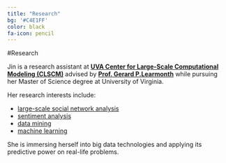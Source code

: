```yaml
---
title: "Research"
bg: '#C4E1FF'
color: black
fa-icon: pencil
---
```


#Research


Jin is a research assistant at [**UVA Center for Large-Scale Computational Modeling (CLSCM)**](http://www.virginia.edu/CLSCM/) advised by [**Prof. Gerard P.Learmonth**](http://web.sys.virginia.edu/gerard-p-learmonth-sr.html) while pursuing her Master of Science degree at University of Virginia. 

Her research interests include:

- <a href="http://en.wikipedia.org/wiki/Social_network_analysis">large-scale social network analysis</a>
- <a href="http://en.wikipedia.org/wiki/Sentiment_analysis">sentiment analysis</a>
- <a href="http://en.wikipedia.org/wiki/Data_mining">data mining</a> 
- <a href="http://en.wikipedia.org/wiki/Machine_learning">machine learning</a>

She is immersing herself into big data technologies and applying its predictive power on real-life problems.
